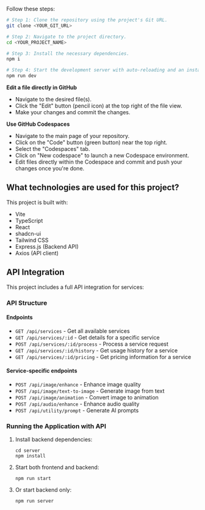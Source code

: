 

Follow these steps:

```sh
# Step 1: Clone the repository using the project's Git URL.
git clone <YOUR_GIT_URL>

# Step 2: Navigate to the project directory.
cd <YOUR_PROJECT_NAME>

# Step 3: Install the necessary dependencies.
npm i

# Step 4: Start the development server with auto-reloading and an instant preview.
npm run dev
```

**Edit a file directly in GitHub**

- Navigate to the desired file(s).
- Click the "Edit" button (pencil icon) at the top right of the file view.
- Make your changes and commit the changes.

**Use GitHub Codespaces**

- Navigate to the main page of your repository.
- Click on the "Code" button (green button) near the top right.
- Select the "Codespaces" tab.
- Click on "New codespace" to launch a new Codespace environment.
- Edit files directly within the Codespace and commit and push your changes once you're done.

## What technologies are used for this project?

This project is built with:

- Vite
- TypeScript
- React
- shadcn-ui
- Tailwind CSS
- Express.js (Backend API)
- Axios (API client)

## API Integration

This project includes a full API integration for services:

### API Structure

#### Endpoints

- `GET /api/services` - Get all available services
- `GET /api/services/:id` - Get details for a specific service
- `POST /api/services/:id/process` - Process a service request
- `GET /api/services/:id/history` - Get usage history for a service
- `GET /api/services/:id/pricing` - Get pricing information for a service

#### Service-specific endpoints

- `POST /api/image/enhance` - Enhance image quality
- `POST /api/image/text-to-image` - Generate image from text
- `POST /api/image/animation` - Convert image to animation
- `POST /api/audio/enhance` - Enhance audio quality
- `POST /api/utility/prompt` - Generate AI prompts

### Running the Application with API

1. Install backend dependencies:
   ```
   cd server
   npm install
   ```

2. Start both frontend and backend:
   ```
   npm run start
   ```

3. Or start backend only:
   ```
   npm run server
   ```
